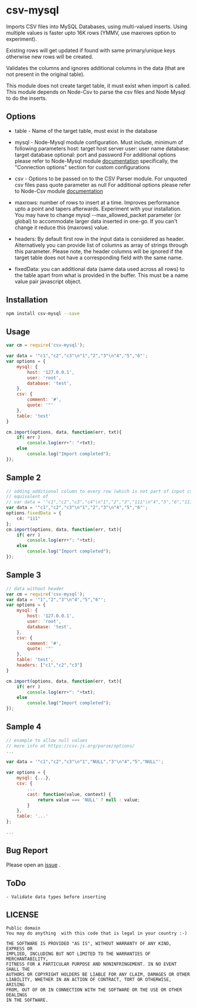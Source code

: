 csv-mysql
=========
   Imports CSV files into MySQL Databases, using multi-valued inserts. Using multiple
   values is faster upto 16K rows (YMMV, use maxrows option to experiment).


   Existing rows will get updated if found with same primary/unique keys otherwise
   new rows will be created.


   Validates the columns and ignores additional columns in the data (that are not present
   in the original table).


   This module does not create target table, it must exist when import is called.
   This module depends on Node-Csv to parse the csv files and Node Mysql to do the
   inserts.

## Options
   * table - Name of the target table, must exist in the database



   * mysql - Node-Mysql module configuration. Must include, minimum of following
   			parameters
			host: target host server
			user: user name
			database: target database
			optional: port and password
			For additional options please refer to Node-Mysql module [documentation](https://github.com/felixge/node-mysql)
				specifically, the "Connection options" section for custom configurations



   * csv - Options to be passed on to the CSV Parser module.
   			For unquoted csv files pass quote parameter as null
			For additional options please refer to Node-Csv module [documentation](http://csv.adaltas.com/parse/)



   * maxrows: number of rows to insert at a time. Improves performance upto a point
   			and tapers afterwards. Experiment with your installation.
			You may have to change mysql --max_allowed_packet parameter (or global)
			to accommodate larger data inserted in one-go. If you can't change it
			reduce this (maxrows) value.



   * headers: By default first row in the input data is considered as header.
   			Alternatively you can provide list of columns as array of strings
			through this parameter. Please note, the header columns will be
			ignored if the target table does not have a corresponding field with
			the same name.

   * fixedData: you can additional data (same data used across all rows) to the
   			table apart from what is provided in the buffer. This must be a name
			value pair javascript object.


## Installation
```bash
npm install csv-mysql --save
```

## Usage
```javascript
var cm = require('csv-mysql');

var data = '"c1","c2","c3"\n"1","2","3"\n"4","5","6"';
var options = {
	mysql: {
		host: '127.0.0.1',
		user: 'root',
		database: 'test',
	},
	csv: {
		comment: '#',
		quote: '"'
	},
	table: 'test'
}

cm.import(options, data, function(err, txt){
	if( err )
		console.log(err+": "+txt);
	else
		console.log("Import completed");
});
```

## Sample 2
```javascript
// adding additional column to every row (which is not part of input csv)
// equivalent of
// var data = '"c1","c2","c3","c4"\n"1","2","3","111"\n"4","5","6","111"';
var data = '"c1","c2","c3"\n"1","2","3"\n"4","5","6"';
options.fixedData = {
	c4: "111"
};
cm.import(options, data, function(err, txt){
	if( err )
		console.log(err+": "+txt);
	else
		console.log("Import completed");
});
```


## Sample 3
```javascript
// data without header
var cm = require('csv-mysql');
var data = '"1","2","3"\n"4","5","6"';
var options = {
	mysql: {
		host: '127.0.0.1',
		user: 'root',
		database: 'test',
	},
	csv: {
		comment: '#',
		quote: '"'
	},
	table: 'test',
	headers: ["c1","c2","c3"]
}

cm.import(options, data, function(err, txt){
	if( err )
		console.log(err+": "+txt);
	else
		console.log("Import completed");
});
```

## Sample 4
```javascript
// example to allow null values
// more info at https://csv.js.org/parse/options/
...

var data = '"c1","c2","c3"\n"1","NULL","3"\n"4","5","NULL"';

var options = {
	mysql: {...},
	csv: {
		...
		cast: function(value, context) {
			return value === 'NULL' ? null : value;
		}
	},
	table: '...'
};

...
```

## Bug Report
   Please open an [issue](https://github.com/rajaru/csv-mysql/issues) .

## ToDo
	- Validate data types before inserting

## LICENSE
	Public domain
 	You may do anything  with this code that is legal in your country :-)

	THE SOFTWARE IS PROVIDED "AS IS", WITHOUT WARRANTY OF ANY KIND, EXPRESS OR
 	IMPLIED, INCLUDING BUT NOT LIMITED TO THE WARRANTIES OF MERCHANTABILITY,
 	FITNESS FOR A PARTICULAR PURPOSE AND NONINFRINGEMENT. IN NO EVENT SHALL THE
 	AUTHORS OR COPYRIGHT HOLDERS BE LIABLE FOR ANY CLAIM, DAMAGES OR OTHER
 	LIABILITY, WHETHER IN AN ACTION OF CONTRACT, TORT OR OTHERWISE, ARISING
 	FROM, OUT OF OR IN CONNECTION WITH THE SOFTWARE OR THE USE OR OTHER DEALINGS
 	IN THE SOFTWARE.

